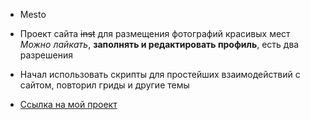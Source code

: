 * Mesto

* Проект сайта ~~inst~~ для размещения фотографий красивых мест *Можно* _лайкать_, **заполнять и редактировать профиль**,  есть два разрешения
 
* Начал использовать скрипты для простейших взаимодействий с сайтом, повторил гриды и другие темы

* [Ссылка на мой проект](https://shimich.github.io/mesto/ "Mesto")